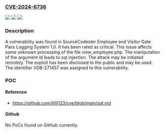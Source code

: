 ### [CVE-2024-6736](https://cve.mitre.org/cgi-bin/cvename.cgi?name=CVE-2024-6736)
![](https://img.shields.io/static/v1?label=Product&message=Employee%20and%20Visitor%20Gate%20Pass%20Logging%20System&color=blue)
![](https://img.shields.io/static/v1?label=Version&message=%3D%201.0%20&color=brighgreen)
![](https://img.shields.io/static/v1?label=Vulnerability&message=CWE-89%20SQL%20Injection&color=brighgreen)

### Description

A vulnerability was found in SourceCodester Employee and Visitor Gate Pass Logging System 1.0. It has been rated as critical. This issue affects some unknown processing of the file view_employee.php. The manipulation of the argument id leads to sql injection. The attack may be initiated remotely. The exploit has been disclosed to the public and may be used. The identifier VDB-271457 was assigned to this vulnerability.

### POC

#### Reference
- https://github.com/ljllll123/cve/blob/main/sql.md

#### Github
No PoCs found on GitHub currently.

